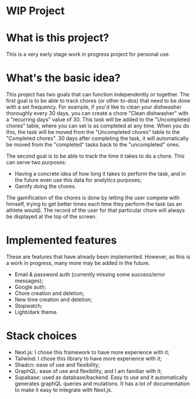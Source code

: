 # WIP Project

# What is this project?

This is a very early stage work in progress project for personal use.

# What's the basic idea?

This project has two goals that can function independently or together.
The first goal is to be able to track chores (or other to-dos) that need to be done with a set frequency. For example, if you'd like to clean your dishwasher thoroughly every 30 days, you can create a chore "Clean dishwasher" with a "recurring days" value of 30. This task will be added to the "Uncompleted chores" table, where you can set is as completed at any time. When you do this, the task will be moved from the "Uncompleted chores" table to the "Completed chores".
30 days after completing the task, it will automatically be moved from the "completed" tasks back to the "uncompleted" ones.

The second goal is to be able to track the time it takes to do a chore. This can serve two purposes:

- Having a concrete idea of how long it takes to perform the task, and in the future even use this data for analytics purposes;
- Gamify doing the chores.

The gamification of the chores is done by letting the user compete with himself, trying to get better times each time they perform the task (as an athlete would). The record of the user for that particular chore will always be displayed at the top of the screen.

# Implemented features

These are features that have already been implemented. However, as this is a work in progress, many more may be added in the future.

- Email & password auth (currently missing some success/error messages);
- Google auth;
- Chore creation and deletion;
- New time creation and deletion;
- Stopwatch;
- Light/dark theme.

# Stack choices

- Next.js: I chose this framework to have more experience with it;
- Tailwind: I chose this library to have more experience with it;
- Shadcn: ease of use and flexibility;
- GraphQL: ease of use and flexibility, and I am familiar with it;
- Supabase: used as database/backend. Easy to use and it automatically generates graphQL queries and mutations. It has a lot of documentation to make it easy to integrate with Next.js.
